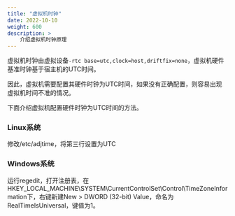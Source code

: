 ```yaml
---
title: "虚拟机时钟"
date: 2022-10-10
weight: 600
description: >
    介绍虚拟机时钟原理
---
```


虚拟机时钟由虚拟设备`-rtc base=utc,clock=host,driftfix=none`，虚拟机硬件基准时钟基于宿主机的UTC时间。

因此，虚拟机需要配置其硬件时钟为UTC时间，如果没有正确配置，则容易出现虚拟机时间不准的情况。

下面介绍虚拟机配置硬件时钟为UTC时间的方法。

### Linux系统

修改/etc/adjtime，将第三行设置为UTC

### Windows系统

运行regedit，打开注册表，在HKEY_LOCAL_MACHINE\SYSTEM\CurrentControlSet\Control\TimeZoneInformation下，右键新建New > DWORD (32-bit) Value，命名为RealTimeIsUniversal，键值为1。
